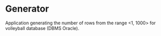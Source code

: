 # Generator
Application generating the number of rows from the range <1, 1000> for volleyball database (DBMS Oracle).
